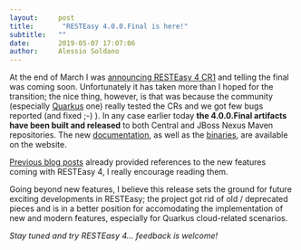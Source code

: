 ```yaml
---
layout:     post
title:       "RESTEasy 4.0.0.Final is here!"
subtitle:   ""
date:       2019-05-07 17:07:06 
author:     Alessio Soldano
---
```



                    



                    




At the end of March I was [announcing RESTEasy 4 CR1](https://developer.jboss.org/community/resteasy/blog/2019/03/28/resteasy-4-is-coming-soon) and telling the final was coming soon. Unfortunately it has taken more than I hoped for the transition; the nice thing, however, is that was because the community (especially [Quarkus](https://quarkus.io/) one) really tested the CRs and we got few bugs reported (and fixed ;-) ). In any case earlier today **the 4.0.0.Final artifacts have been built and released** to both Central and JBoss Nexus Maven repositories. The new [documentation](https://docs.jboss.org/resteasy/docs/4.0.0.Final/userguide/html/index.html), as well as the [binaries](https://resteasy.github.io/downloads.html), are available on the website.

[Previous blog posts](https://developer.jboss.org/community/resteasy/blog/2019/03/28/resteasy-4-is-coming-soon) already provided references to the new features coming with RESTEasy 4, I really encourage reading them.

Going beyond new features, I believe this release sets the ground for future exciting developments in RESTEasy; the project got rid of old / deprecated pieces and is in a better position for accomodating the implementation of new and modern features, especially for Quarkus cloud-related scenarios.

_Stay tuned and try RESTEasy 4... feedback is welcome!_
